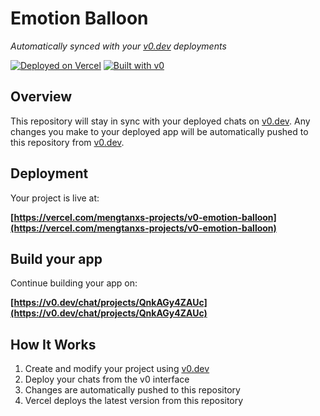# Emotion Balloon

*Automatically synced with your [v0.dev](https://v0.dev) deployments*

[![Deployed on Vercel](https://img.shields.io/badge/Deployed%20on-Vercel-black?style=for-the-badge&logo=vercel)](https://vercel.com/mengtanxs-projects/v0-emotion-balloon)
[![Built with v0](https://img.shields.io/badge/Built%20with-v0.dev-black?style=for-the-badge)](https://v0.dev/chat/projects/QnkAGy4ZAUc)

## Overview

This repository will stay in sync with your deployed chats on [v0.dev](https://v0.dev).
Any changes you make to your deployed app will be automatically pushed to this repository from [v0.dev](https://v0.dev).

## Deployment

Your project is live at:

**[https://vercel.com/mengtanxs-projects/v0-emotion-balloon](https://vercel.com/mengtanxs-projects/v0-emotion-balloon)**

## Build your app

Continue building your app on:

**[https://v0.dev/chat/projects/QnkAGy4ZAUc](https://v0.dev/chat/projects/QnkAGy4ZAUc)**

## How It Works

1. Create and modify your project using [v0.dev](https://v0.dev)
2. Deploy your chats from the v0 interface
3. Changes are automatically pushed to this repository
4. Vercel deploys the latest version from this repository